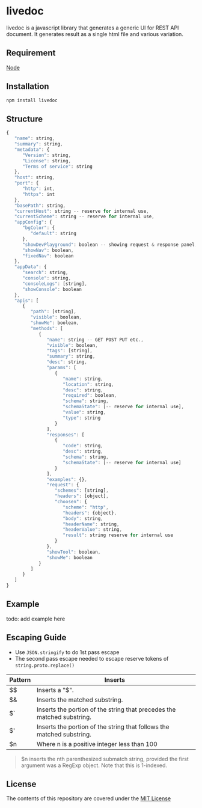 # livedoc

livedoc is a javascript library that generates a generic UI for REST API document. It generates result as a single html file and various variation.

## Requirement
[Node](https://nodejs.org/en/)

## Installation
```bash
npm install livedoc
```

## Structure


```js
{
   "name": string,
   "summary": string,
   "metadata": {
      "Version": string,
      "License": string,
      "Terms of service": string
   },
   "host": string,
   "port": {
      "http": int,
      "https": int
   },
   "basePath": string,
   "currentHost": string -- reserve for internal use,
   "currentScheme": string -- reserve for internal use,
   "appConfig": {
      "bgColor": {
         "default": string
      },
      "showDevPlayground": boolean -- showing request & response panel,
      "showNav": boolean,
      "fixedNav": boolean
   },
   "appData": {
      "search": string,
      "console": string,
      "consoleLogs": [string],
      "showConsole": boolean
   },
   "apis": [
      {
         "path": [string],
         "visible": boolean,
         "showMe": boolean,
         "methods": [
            {
               "name": string -- GET POST PUT etc.,
               "visible": boolean,
               "tags": [string],
               "summary": string,
               "desc": string,
               "params": [
                  {
                     "name": string,
                     "location": string,
                     "desc": string,
                     "required": boolean,
                     "schema": string,
                     "schemaState": [-- reserve for internal use],
                     "value": string,
                     "type": string
                  }
               ],
               "responses": [
                  {
                     "code": string,
                     "desc": string,
                     "schema": string,
                     "schemaState": [-- reserve for internal use]
                  }
               ],
               "examples": {},
               "request": {
                  "schemes": [string],
                  "headers": [object],
                  "choosen": {
                     "scheme": "http",
                     "headers": {object},
                     "body": string,
                     "headerName": string,
                     "headerValue": string,
                     "result": string reserve for internal use
                  }
               },
               "showTool": boolean,
               "showMe": boolean
            }
         ]
      }
   ]
}
```

## Example
todo: add example here

## Escaping Guide
- Use `JSON.stringify` to do 1st pass escape
- The second pass escape needed to escape reserve tokens of `string.proto.replace()`

| Pattern |                                Inserts                                 |
| ------- | ---------------------------------------------------------------------- |
| $$      | Inserts a "$".                                                         |
| $&      | Inserts the matched substring.                                         |
| $`      | Inserts the portion of the string that precedes the matched substring. |
| $'      | Inserts the portion of the string that follows the matched substring.  |
| $n      | Where n is a positive integer less than 100                            |

> $n inserts the nth parenthesized submatch string, provided the first argument was a RegExp object. Note that this is 1-indexed.

## License
The contents of this repository are covered under the [MIT License](LICENSE)
